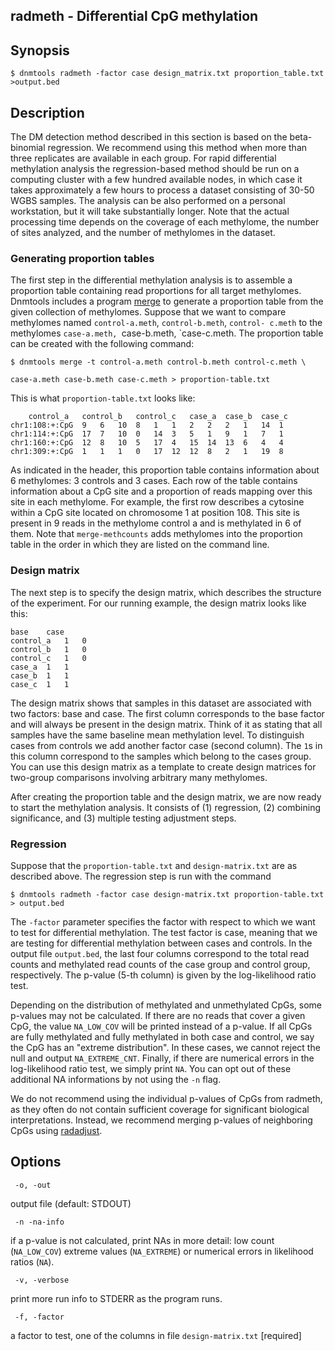 ## radmeth - Differential CpG methylation

## Synopsis
```
$ dnmtools radmeth -factor case design_matrix.txt proportion_table.txt >output.bed
```

## Description

The DM detection method described in this section is based on the
beta-binomial regression. We recommend using this method when more
than three replicates are available in each group. For rapid
differential methylation analysis the regression-based method should
be run on a computing cluster with a few hundred available nodes, in
which case it takes approximately a few hours to process a dataset
consisting of 30-50 WGBS samples. The analysis can be also performed
on a personal workstation, but it will take substantially longer. Note
that the actual processing time depends on the coverage of each
methylome, the number of sites analyzed, and the number of methylomes
in the dataset.

### Generating proportion tables

The first step in the differential methylation analysis is to assemble
a proportion table containing read proportions for all target
methylomes. Dnmtools includes a program
[merge](../merge) to generate a proportion
table from the given collection of methylomes. Suppose that we want to
compare methylomes named `control-a.meth`, `control-b.meth`, `control-
c.meth` to the methylomes `case-a.meth, `case-b.meth, `case-c.meth.
The proportion table can be created with the following command:

```
$ dnmtools merge -t control-a.meth control-b.meth control-c.meth \

case-a.meth case-b.meth case-c.meth > proportion-table.txt
```

This is what `proportion-table.txt` looks like:

```
	control_a	control_b	control_c	case_a	case_b	case_c
chr1:108:+:CpG	9	6	10	8	1	1	2	2	2	1	14	1
chr1:114:+:CpG	17	7	10	0	14	3	5	1	9	1	7	1
chr1:160:+:CpG	12	8	10	5	17	4	15	14	13	6	4	4
chr1:309:+:CpG	1	1	1	0	17	12	12	8	2	1	19	8
```

As indicated in the header, this proportion table contains information
about 6 methylomes: 3 controls and 3 cases.  Each row of the table
contains information about a CpG site and a proportion of reads
mapping over this site in each methylome. For example, the first row
describes a cytosine within a CpG site located on chromosome 1 at
position 108. This site is present in 9 reads in the methylome control
a and is methylated in 6 of them. Note that `merge-methcounts` adds
methylomes into the proportion table in the order in which they are
listed on the command line.

### Design matrix

The next step is to specify the design matrix, which describes the
structure of the experiment. For our running example, the design
matrix looks like this:

```
base	case
control_a	1	0
control_b	1	0
control_c	1	0
case_a	1	1
case_b	1	1
case_c	1	1
```

The design matrix shows that samples in this dataset are associated
with two factors: base and case. The first column corresponds to the
base factor and will always be present in the design matrix. Think of
it as stating that all samples have the same baseline mean methylation
level. To distinguish cases from controls we add another factor case
(second column). The `1`s in this column correspond to the samples
which belong to the cases group. You can use this design matrix as a
template to create design matrices for two-group comparisons involving
arbitrary many methylomes.

After creating the proportion table and the design matrix, we are now
ready to start the methylation analysis.  It consists of (1)
regression, (2) combining significance, and (3) multiple testing
adjustment steps.

### Regression

Suppose that the `proportion-table.txt` and `design-matrix.txt` are as
described above. The regression step is run with the command

```
$ dnmtools radmeth -factor case design-matrix.txt proportion-table.txt > output.bed
```

The `-factor` parameter specifies the factor with respect to which we
want to test for differential methylation. The test factor is case,
meaning that we are testing for differential methylation between cases
and controls. In the output file `output.bed`, the last four columns
correspond to the total read counts and methylated read counts of the
case group and control group, respectively. The p-value (5-th column)
is given by the log-likelihood ratio test.

Depending on the distribution of methylated and unmethylated CpGs,
some p-values may not be calculated. If there are no reads that cover
a given CpG, the value `NA_LOW_COV` will be printed instead of a
p-value. If all CpGs are fully methylated and fully methylated in both
case and control, we say the CpG has an "extreme distribution". In
these cases, we cannot reject the null and output `NA_EXTREME_CNT`.
Finally, if there are numerical errors in the log-likelihood ratio
test, we simply print `NA`. You can opt out of these additional NA
informations by not using the `-n` flag.

We do not recommend using the individual p-values of CpGs from
radmeth, as they often do not contain sufficient coverage for
significant biological interpretations. Instead, we recommend merging
p-values of neighboring CpGs using [radadjust](../radadjust).

## Options

```
 -o, -out
```
output file (default: STDOUT)

```
 -n -na-info
```
if a p-value is not calculated, print NAs in more
detail: low count (`NA_LOW_COV`) extreme values (`NA_EXTREME`)
or numerical errors in likelihood ratios (`NA`).

```
 -v, -verbose
```
print more run info to STDERR as the program runs.

```
 -f, -factor
```
a factor to test, one of the columns in file `design-matrix.txt` [required]


